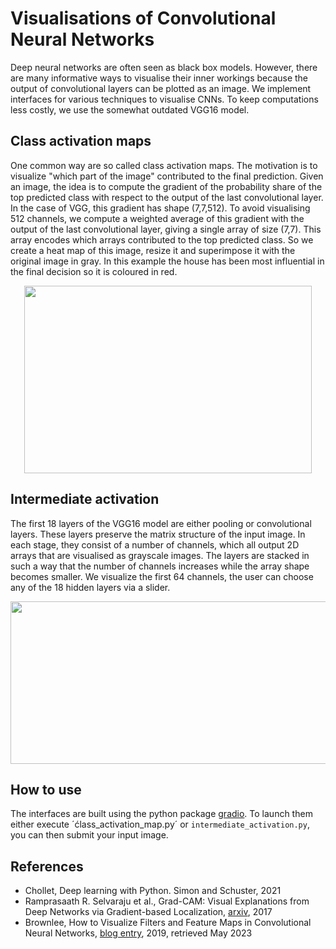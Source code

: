 # Visualisations of Convolutional Neural Networks
Deep neural networks are often seen as black box models. However, there are many informative ways to visualise their inner workings because the output of convolutional layers can be plotted as an image. We implement interfaces for various techniques to visualise CNNs. To keep computations less costly, we use the somewhat outdated VGG16 model.
## Class activation maps
One common way are so called class activation maps.
The motivation is to visualize "which part of the image" contributed to the final prediction. Given an image, the idea is to compute the gradient of the probability share of the top predicted class with respect to the output of the last convolutional layer. In the case of VGG, this gradient has shape (7,7,512). To avoid visualising 512 channels, we compute a weighted average of this gradient with the output of the last convolutional layer, giving a single array of size (7,7). This array encodes which arrays contributed to the top predicted class. So we create a heat map of this image, resize it and superimpose it with the original image in gray. In this example the house has been most influential in the final decision so it is coloured in red. 

<p align="center">
  <img width="460" height="300" src="https://github.com/deepfloe/conv_visualization/assets/53785628/576a4c6d-3398-4030-a974-c9affa8cddd5">
</p>

## Intermediate activation
The first 18 layers of the VGG16 model are either pooling or convolutional layers. These layers preserve the matrix structure of the input image. In each stage, they consist of a number of channels, which all output 2D arrays that are visualised as grayscale images.
The layers are stacked in such a way that the number of channels increases while the array shape becomes smaller. We visualize the first 64 channels, the user can choose any of the 18 hidden layers via a slider.

<p align="center">
  <img width="580" height="260" src="https://github.com/deepfloe/conv_visualization/assets/53785628/f2236936-635b-46f7-8798-2cb34a0fa546">
</p>

## How to use
The interfaces are built using the python package [gradio](https://gradio.app/docs/). To launch them either execute ´ćlass_activation_map.py´ or `intermediate_activation.py`, you can then submit your input image.

## References
- Chollet, Deep learning with Python. Simon and Schuster, 2021
- Ramprasaath R. Selvaraju et al., Grad-CAM: Visual Explanations from Deep Networks via Gradient-based Localization, [arxiv](https://arxiv.org/abs/1610.02391), 2017
- Brownlee, How to Visualize Filters and Feature Maps in Convolutional Neural Networks, [blog entry](https://machinelearningmastery.com/how-to-visualize-filters-and-feature-maps-in-convolutional-neural-networks/), 2019, retrieved May 2023
 
